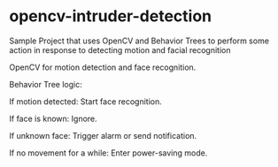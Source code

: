 # opencv-intruder-detection
Sample Project that uses OpenCV and Behavior Trees to  perform some action in response to detecting motion and facial recognition 

OpenCV for motion detection and face recognition.

Behavior Tree logic:

If motion detected: Start face recognition.

If face is known: Ignore.

If unknown face: Trigger alarm or send notification.

If no movement for a while: Enter power-saving mode.
